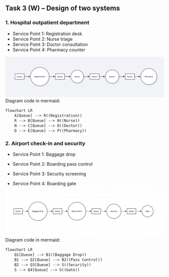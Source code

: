 ## Task 3 (W) – Design of two systems

### 1. Hospital outpatient department
- Service Point 1: Registration desk
- Service Point 2: Nurse triage
- Service Point 3: Doctor consultation
- Service Point 4: Pharmacy counter


![Hospital.png](Hospital.png)
Diagram code in mermaid:
```mermaid code
flowchart LR
    A[Queue] --> R((Registration))
    R --> B[Queue] --> N((Nurse))
    N --> C[Queue] --> D((Doctor))
    D --> E[Queue] --> P((Pharmacy))

```
### 2. Airport check-in and security

- Service Point 1: Baggage drop

- Service Point 2: Boarding pass control

- Service Point 3: Security screening

- Service Point 4: Boarding gate

![Airport.png](Airport.png)
Diagram code in mermaid:
```mermaid code
flowchart LR
    Q1[Queue] --> B1((Baggage Drop))
    B1 --> Q2[Queue] --> B2((Pass Control))
    B2 --> Q3[Queue] --> S((Security))
    S --> Q4[Queue] --> G((Gate))
